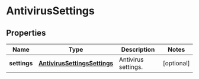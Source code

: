 
# AntivirusSettings

## Properties
Name | Type | Description | Notes
------------ | ------------- | ------------- | -------------
**settings** | [**AntivirusSettingsSettings**](AntivirusSettingsSettings.md) | Antivirus settings. |  [optional]



